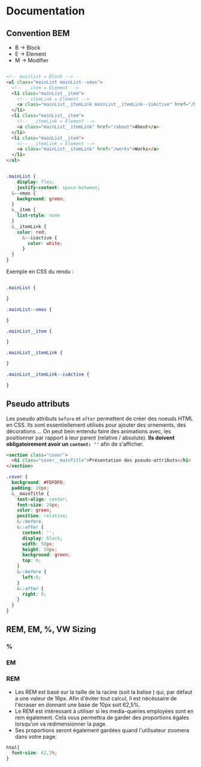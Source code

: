 # Documentation

## Convention BEM

* B -> Block
* E -> Element
* M -> Modifier

```html

<!-- mainlist = Block -->
<ul class="mainList mainList--xmas">
  <!-- __item = ELement -->
  <li class="mainList__item">
    <!-- itemLink = Element -->
    <a class="mainList__itemLink mainList__itemLink--isActive" href="/home">Home</a>
  </li>
  <li class="mainList__item">
    <!-- __itemLink = Element -->
    <a class="mainList__itemLink" href="/about">About</a>
  </li>
  <li class="mainList__item">
    <!-- __itemLink = Element -->
    <a class="mainList__itemLink" href="/works">Works</a>
  </li>
</ul>

```



```css

.mainList {
    display: flex;
    justify-content: space-between;
  &--xmas {
    background: green;
  }
  &__item {
    list-style: none
  }
  &__itemLink {
    color: red;
      &--isactive {
        color: white;
      }
  }
}

```

Exemple en CSS du rendu :
```css

.mainList {

}

.mainList--xmas {

}

.mainList__item {

}

.mainList__itemLink {

}

.mainList__itemLink--isActive {

}

```

## Pseudo attributs

Les pseudo attributs `before` et `after` permettent de créer des noeuds HTML en CSS.
Ils sont essentiellement utilisés pour ajouter des ornements, des décorations ... On peut bein entendu faire des animations
avec, les positionner par rapport à leur parent (relative / absolute). **Ils doivent obligatoirement avoir un `content: ''`**
afin de s'afficher.

```HTML
<section class="cover">
  <h1 class="cover__mainTitle">Présentation des pseudo-attributs</h1>
</section>
```

```css
.cover {
  background: #FDFDFD;
  padding: 20px;
  &__mainTitle {
    text-align: center;
    font-size: 24px;
    color: green;
    position: relative;
    &::before,
    &::after {
      content: '';
      display: block;
      width: 50px;
      height: 50px;
      background: green;
      top: 0;
    }
    &::before {
      left:0;
    }
    &::after {
      right: 0;
    }
  }
}
```

## REM, EM, %, VW Sizing

### %


### EM


### REM

* Les REM est basé sur la taille de la racine (soit la balise <html>) qui, par défaut a une valeur de 16px. Afin d'éviter tout calcul, il est nécéssaire de l'écraser en donnant une base de 10px soit 62,5%.
* Le REM est intéressant à utiliser si les media-queries employées sont en rem également. Cela vous permettra de garder des proportions égales lorsqu'on va redimensionner la page.
* Ses proportions seront également gardées quand l'utilisateur zoomera dans votre page.

```CSS
html{
  font-size: 62,5%;
}
```
